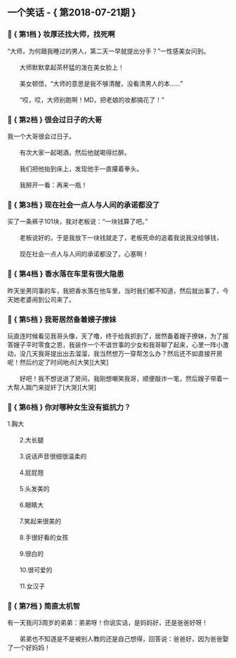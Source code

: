 ## 一个笑话 - { 第2018-07-21期 }
</hr>

### :jack_o_lantern: { 第1档 } 妆厚还找大师，找死啊
“大师，为何跟我睡过的男人，第二天一早就提出分手？”一性感美女问到。<br/><br/>　　大师默默拿起茶杯猛的泼在美女脸上！<br/><br/>　　美女顿悟，“大师的意思是我不够清醒，没看清男人的本……”<br/><br/>　　“哎，哎，大师别跑啊！MD，把老娘的妆都搞花了！”


### :jack_o_lantern: { 第2档 } 很会过日子的大哥
我一个大哥很会过日子。<br/><br/>　　有次大家一起喝酒，然后他就喝得烂醉。<br/><br/>　　我们把他抬到床上，发现他手一直攥着拳头。<br/><br/>　　我掰开一看：再来一瓶！


### :jack_o_lantern: { 第3档 } 现在社会一点人与人间的承诺都没了
买了一条裤子101块，我对老板说：“一块钱算了吧。”<br/><br/>　　老板说好的，于是我放下一块钱就走了，老板死命的追着我说我没给够钱，<br/><br/>　　现在社会一点人与人间的承诺都没了，心塞啊！


### :jack_o_lantern: { 第4档 } 香水落在车里有很大隐患
昨天坐男同事的车，我把香水落在他车里，当时我们都不知道，然后就出事了，今天她老婆闹到公司来了。


### :jack_o_lantern: { 第5档 } 我哥居然备着嫂子撩妹
玩直连时候看见我哥头像，天了噜，终于给我抓到了，居然备着嫂子撩妹，为了报答嫂子平时零食之恩，我装作一个不谙世事的少女和我哥聊了起来，心里一阵小激动，没几天我哥提出出去溜溜，我当然想万一穿帮怎么办？然后还不如直接开房呢！然后约定了时间地点[大笑][大笑]<br/><br/>　　好吧！我不想说进了房间，我刚想嘲笑我哥，顺便敲诈一笔，然后嫂子带着一大帮人踹门来捉奸了[大哭][大哭]


### :jack_o_lantern: { 第6档 } 你对哪种女生没有抵抗力？
1.胸大<br/><br/>　　2.大长腿<br/><br/>　　3.说话声音很细很温柔的<br/><br/>　　4.屁屁翘<br/><br/>　　5.头发美的<br/><br/>　　6.眼睛大<br/><br/>　　7.笑起来很美的<br/><br/>　　8.手很好看的女孩<br/><br/>　　9.很白的<br/><br/>　　10.很可爱的<br/><br/>　　11.女汉子


### :jack_o_lantern: { 第7档 } 简直太机智
有一天我问3周岁的弟弟：弟弟呀！你说实话，是妈妈好，还是爸爸好呀！<br/><br/>　　弟弟也不知道是不是被别人教的还是自己想得，回答说：爸爸好，因为爸爸娶了一个好妈妈！

